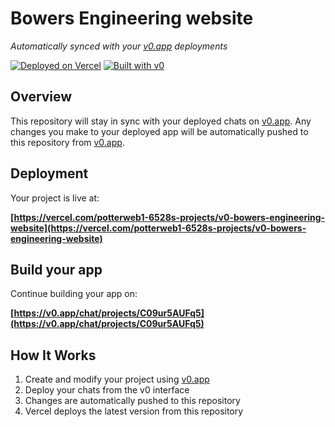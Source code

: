 # Bowers Engineering website

*Automatically synced with your [v0.app](https://v0.app) deployments*

[![Deployed on Vercel](https://img.shields.io/badge/Deployed%20on-Vercel-black?style=for-the-badge&logo=vercel)](https://vercel.com/potterweb1-6528s-projects/v0-bowers-engineering-website)
[![Built with v0](https://img.shields.io/badge/Built%20with-v0.app-black?style=for-the-badge)](https://v0.app/chat/projects/C09ur5AUFq5)

## Overview

This repository will stay in sync with your deployed chats on [v0.app](https://v0.app).
Any changes you make to your deployed app will be automatically pushed to this repository from [v0.app](https://v0.app).

## Deployment

Your project is live at:

**[https://vercel.com/potterweb1-6528s-projects/v0-bowers-engineering-website](https://vercel.com/potterweb1-6528s-projects/v0-bowers-engineering-website)**

## Build your app

Continue building your app on:

**[https://v0.app/chat/projects/C09ur5AUFq5](https://v0.app/chat/projects/C09ur5AUFq5)**

## How It Works

1. Create and modify your project using [v0.app](https://v0.app)
2. Deploy your chats from the v0 interface
3. Changes are automatically pushed to this repository
4. Vercel deploys the latest version from this repository